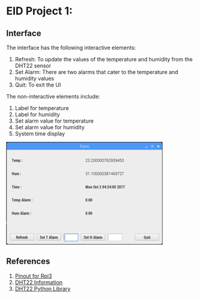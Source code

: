 # EID Project 1:

## Interface

The interface has the following interactive elements:

1. Refresh: To update the values of the temperature and humidity from the DHT22 sensor
2. Set Alarm: There are two alarms that cater to the temperature and humidity values
3. Quit: To exit the UI

The non-interactive elements include:

1. Label for temperature
2. Label for humidity
3. Set alarm value for temperature
4. Set alarm value for humidity
5. System time display

![UI](https://github.com/sameer-vaze/eid-fall2017/blob/master/Project1/git_img.png?raw=true "UI")

## References

1. [Pinout for Rpi3](https://pinout.xyz/)
2. [DHT22 Information](https://learn.adafruit.com/dht-humidity-sensing-on-raspberry-pi-with-gdocs-logging/overview)
3. [DHT22 Python Library](https://github.com/adafruit/Adafruit_Python_DHT)
